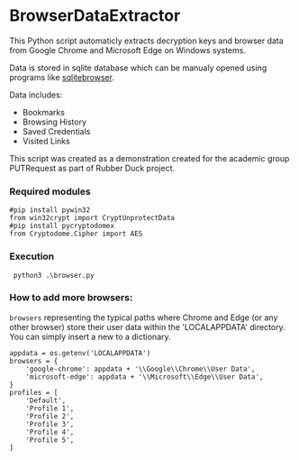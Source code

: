 # BrowserDataExtractor

This Python script automaticly extracts decryption keys and browser data from Google Chrome and Microsoft Edge on Windows systems. 

Data is stored in sqlite database which can be manualy opened using programs like [sqlitebrowser](https://github.com/sqlitebrowser/sqlitebrowser).

Data includes:
* Bookmarks
* Browsing History
* Saved Credentials
* Visited Links

This script was created as a demonstration created for the academic group PUTRequest as part of Rubber Duck project.

### Required modules
```
#pip install pywin32
from win32crypt import CryptUnprotectData
#pip install pycryptodomex
from Cryptodome.Cipher import AES
```

### Execution
```
 python3 .\browser.py
```

### How to add more browsers:

`browsers` representing the typical paths where Chrome and Edge (or any other browser) store their user data within the 'LOCALAPPDATA' directory. You can simply insert a new to a dictionary.

```
appdata = os.getenv('LOCALAPPDATA')
browsers = {
    'google-chrome': appdata + '\\Google\\Chrome\\User Data',
    'microsoft-edge': appdata + '\\Microsoft\\Edge\\User Data',
}
profiles = [
    'Default',
    'Profile 1',
    'Profile 2',
    'Profile 3',
    'Profile 4',
    'Profile 5',
]
```

